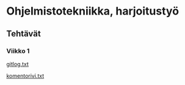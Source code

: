  # Ohjelmistotekniikka, harjoitustyö
 
 ## Tehtävät

 ### Viikko 1

 [gitlog.txt](https://github.com/BorisVer/ot-harjoitustyo/blob/master/ot-harjoitustyo/viikko1/gitlog.txt)
 
 [komentorivi.txt](https://github.com/BorisVer/ot-harjoitustyo/blob/master/ot-harjoitustyo/viikko1/komentorivi.txt)
